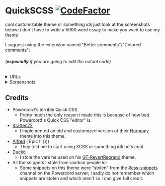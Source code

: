 # QuickSCSS [![CodeFactor](https://www.codefactor.io/repository/github/wathhr/quickscss/badge?s=5f2850cfa164e62ecf2eaa497b0a075cf28b67cf)](https://www.codefactor.io/repository/github/wathhr/quickscss)
cool customizable theme or something idk just look at the screenshots below; i don't have to write a 5000 word essay to make you want to use my theme

I suggest using the extension named "Better comments"/"Colored comments":
###### (**especially** if you are going to edit the actual code)

<details><summary>URLs</summary>﻿<!-- ZWS here -->

 - [VSCode](https://marketplace.visualstudio.com/items?itemName=aaron-bond.better-comments)
 - [Sublime text](https://packagecontrol.io/packages/Colored%20Comments)
 - [Atom](https://github.com/AndrewKralovec/atom-better-comments)

###### If your text editor is not listed, the extension probably has not been ported over to it

</details>

<details><summary>Screenshots</summary>﻿<!-- ZWS here -->

Titlebar﻿<!-- ZWS here -->
![Titlebar](./screenshots/titlebar.png)

Friend list﻿<!-- ZWS here -->
![Friend-list](./screenshots/friend-list.png)

Stage Discovery tab﻿<!-- ZWS here -->
![Stage-Discovery-tab](./screenshots/stage-discovery.png)

Nitro tab﻿<!-- ZWS here -->
![Nitro-Tab](./screenshots/nitro-tab.png)

User popout﻿<!-- ZWS here -->
![User-Popout](./screenshots/user-popout.png)

Connection backgrounds﻿<!-- ZWS here -->
![Connection-backgrounds](./screenshots/connections-backgrounds.gif)

</details>

## Credits
 - Powercord's terrible Quick CSS.
   - Pretty much the only reason i made this is because of how bad Powercord's Quick CSS "editor" is.
 - [KraXen72](https://github.com/KraXen72)
   - I implemented an old and customized version of their [Harmony](https://github.com/KraXen72/harmony-discord/) theme into this theme.
 - [Alfred](https://www.youtube.com/watch?v=NWD7iqtOJSE) ( Epic !! ))))
   - They told me to start using SCSS or something idk he's cool.
 - [Ducko](https://github.com/CanadaHonk)
   - I stole the vars he used on his [GT-RevertRebrand](https://github.com/Goose-Nest/GT-RevertRebrand) theme.
 - All the snippets I stole from random people lol
   - Some snippets on this theme were "stolen" from the [#css-snippets](https://canary.discord.com/channels/538759280057122817/755005803303403570/) channel on the Powercord server; I sadly do not remember which snippets are stolen and which aren't so I can give full credit.
